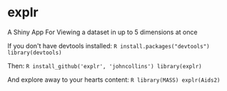 explr
=====

A Shiny App For Viewing a dataset in up to 5 dimensions at once

If you don't have devtools installed:
    ```R
    install.packages("devtools")
    library(devtools)
    ```
    
Then:
    ```R
    install_github('explr', 'johncollins')
    library(explr)
    ```

And explore away to your hearts content:
    ```R
    library(MASS)
    explr(Aids2)
    ```
  
